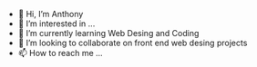 - 👋 Hi, I’m Anthony
- 👀 I’m interested in ...
- 🌱 I’m currently learning Web Desing and Coding
- 💞️ I’m looking to collaborate on front end web desing projects
- 📫 How to reach me ...

<!---
GrnLantern/GrnLantern is a ✨ special ✨ repository because its `README.md` (this file) appears on your GitHub profile.
You can click the Preview link to take a look at your changes.
--->
